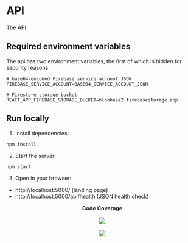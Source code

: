 # API
The API

## Required environment variables
The api has two environment variables, the first of which is hidden for security reasons

```properties
# base64-encoded Firebase service account JSON
FIREBASE_SERVICE_ACCOUNT=BASE64_SERVICE_ACCOUNT_JSON

# Firestore storage bucket
REACT_APP_FIREBASE_STORAGE_BUCKET=bloobase2.firebasestorage.app
```

## Run locally
1. Install dependencies:
```
npm install
```
2. Start the server:
```
npm start
```
3. Open in your browser:
- http://localhost:5000/  (landing page)
- http://localhost:5000/api/health  (JSON health check)

<p align="center">
  <strong>Code Coverage</strong><br><br>
  <a href="https://codecov.io/gh/Wits-Adventure/API" > 
 <img src="https://codecov.io/gh/Wits-Adventure/API/branch/main/graph/badge.svg?token=V241TYLXLH"/> 
 </a>
 <br><br>
  <a href="https://codecov.io/gh/Wits-Adventure/API">
    <img src="https://codecov.io/gh/Wits-Adventure/API/branch/main/graphs/sunburst.svg?token=V241TYLXLH" />
  </a>
</p>

